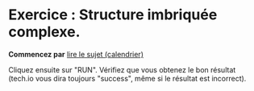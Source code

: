 # Exercice : Structure imbriquée complexe.

**Commencez par** [lire le sujet (calendrier)](http://wwwperso.insa-toulouse.fr/~lebotlan/Y/Ada-S2/exo-structures.html)

Cliquez ensuite sur "RUN".
Vérifiez que vous obtenez le bon résultat (tech.io vous dira toujours "success", même si le résultat est incorrect).

